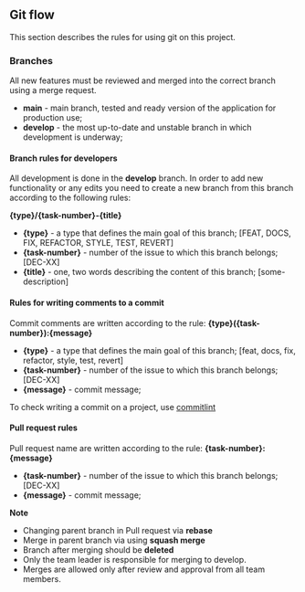 ## Git flow
This section describes the rules for using git on this project.

### Branches
All new features must be reviewed and merged into the correct branch using a merge request.
- **main** - main branch, tested and ready version of the application for production use;
- **develop** - the most up-to-date and unstable branch in which development is underway;

#### Branch rules for developers
All development is done in the **develop** branch. In order to add new functionality or any edits
you need to create a new branch from this branch according to the following rules:

**{type}/{task-number}-{title}**

- **{type}** - a type that defines the main goal of this branch; [FEAT, DOCS, FIX, REFACTOR, STYLE, TEST, REVERT]
- **{task-number}** - number of the issue to which this branch belongs; [DEC-XX]
- **{title}** - one, two words describing the content of this branch; [some-description]

#### Rules for writing comments to a commit
Commit comments are written according to the rule:
**{type}({task-number}):{message}**

- **{type}** - a type that defines the main goal of this branch; [feat, docs, fix, refactor, style, test, revert]
- **{task-number}** - number of the issue to which this branch belongs; [DEC-XX]
- **{message}** - commit message;

To check writing a commit on a project, use [commitlint](https://github.com/conventional-changelog/commitlint)

#### Pull request rules
Pull request name are written according to the rule:
**{task-number}:{message}**

- **{task-number}** - number of the issue to which this branch belongs; [DEC-XX]
- **{message}** - commit message;

**Note**
- Changing parent branch in Pull request via **rebase**
- Merge in parent branch via using **squash merge**
- Branch after merging should be **deleted**
- Only the team leader is responsible for merging to develop.
- Merges are allowed only after review and approval from all team members.

